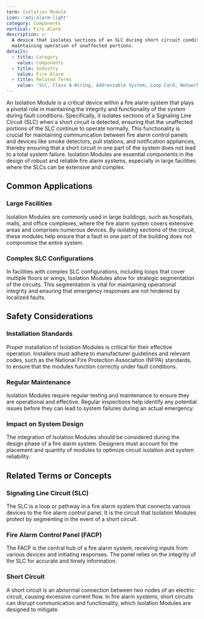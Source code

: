 ```yaml
---
term: Isolation Module
icon: 'mdi:alarm-light'
category: Components
vertical: Fire Alarm
description: >-
  A device that isolates sections of an SLC during short circuit conditions,
  maintaining operation of unaffected portions.
details:
  - title: Category
    value: Components
  - title: Industry
    value: Fire Alarm
  - title: Related Terms
    value: 'SLC, Class A Wiring, Addressable System, Loop Card, Network Card'
---
```

An Isolation Module is a critical device within a fire alarm system that plays a pivotal role in maintaining the integrity and functionality of the system during fault conditions. Specifically, it isolates sections of a Signaling Line Circuit (SLC) when a short circuit is detected, ensuring that the unaffected portions of the SLC continue to operate normally. This functionality is crucial for maintaining communication between fire alarm control panels and devices like smoke detectors, pull stations, and notification appliances, thereby ensuring that a short circuit in one part of the system does not lead to a total system failure. Isolation Modules are essential components in the design of robust and reliable fire alarm systems, especially in large facilities where the SLCs can be extensive and complex.

## Common Applications

### Large Facilities
Isolation Modules are commonly used in large buildings, such as hospitals, malls, and office complexes, where the fire alarm system covers extensive areas and comprises numerous devices. By isolating sections of the circuit, these modules help ensure that a fault in one part of the building does not compromise the entire system.

### Complex SLC Configurations
In facilities with complex SLC configurations, including loops that cover multiple floors or wings, Isolation Modules allow for strategic segmentation of the circuits. This segmentation is vital for maintaining operational integrity and ensuring that emergency responses are not hindered by localized faults.

## Safety Considerations

### Installation Standards
Proper installation of Isolation Modules is critical for their effective operation. Installers must adhere to manufacturer guidelines and relevant codes, such as the National Fire Protection Association (NFPA) standards, to ensure that the modules function correctly under fault conditions.

### Regular Maintenance
Isolation Modules require regular testing and maintenance to ensure they are operational and effective. Regular inspections help identify any potential issues before they can lead to system failures during an actual emergency.

### Impact on System Design
The integration of Isolation Modules should be considered during the design phase of a fire alarm system. Designers must account for the placement and quantity of modules to optimize circuit isolation and system reliability.

## Related Terms or Concepts

### Signaling Line Circuit (SLC)
The SLC is a loop or pathway in a fire alarm system that connects various devices to the fire alarm control panel. It is the circuit that Isolation Modules protect by segmenting in the event of a short circuit.

### Fire Alarm Control Panel (FACP)
The FACP is the central hub of a fire alarm system, receiving inputs from various devices and initiating responses. The panel relies on the integrity of the SLC for accurate and timely information.

### Short Circuit
A short circuit is an abnormal connection between two nodes of an electric circuit, causing excessive current flow. In fire alarm systems, short circuits can disrupt communication and functionality, which Isolation Modules are designed to mitigate.

